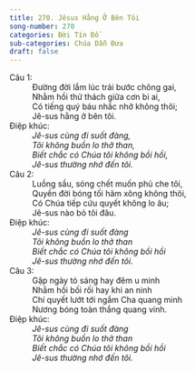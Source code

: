 ```yaml
---
title: 270. Jêsus Hằng Ở Bên Tôi
song-number: 270
categories: Đời Tín Đồ
sub-categories: Chúa Dẫn Đưa
draft: false
---
```

<dl><dt>Câu 1:</dt><dd data-verse="1">Đường đời lắm lúc trải bước chông gai, <br/>Nhằm hồi thử thách giữa cơn bi ai, <br/>Có tiếng quý báu nhắc nhở không thôi; <br/>Jê-sus hằng ở bên tôi. </dd><dt>Điệp khúc:</dt><dd data-chorus="1"><em>Jê-sus cùng đi suốt đàng, <br/>Tôi không buồn lo thở than, <br/>Biết chắc có Chúa tôi không bồi hồi, <br/>Jê-sus thường nhớ đến tôi. </em></dd><dt>Câu 2:</dt><dd data-verse="2">Luồng sầu, sóng chết muốn phủ che tôi, <br/>Quyền đời bóng tối hãm xông không thôi, <br/>Có Chúa tiếp cứu quyết không lo âu; <br/>Jê-sus nào bỏ tôi đâu. </dd><dt>Điệp khúc:</dt><dd data-chorus="1"><em>Jê-sus cùng đi suốt đàng <br/>Tôi không buồn lo thở than <br/>Biết chắc có Chúa tôi không bồi hồi <br/>Jê-sus thường nhớ đến tôi. </em></dd><dt>Câu 3:</dt><dd data-verse="3">Gặp ngày tỏ sáng hay đêm u minh <br/>Nhằm hồi bối rối hay khi an ninh <br/>Chí quyết lướt tới ngắm Cha quang minh <br/>Nương bóng toàn thắng quang vinh. </dd><dt>Điệp khúc:</dt><dd data-chorus="1"><em>Jê-sus cùng đi suốt đàng <br/>Tôi không buồn lo thở than <br/>Biết chắc có Chúa tôi không bồi hồi <br/>Jê-sus thường nhớ đến tôi. </em></dd></dl>